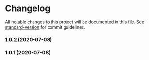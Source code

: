 # Changelog

All notable changes to this project will be documented in this file. See [standard-version](https://github.com/conventional-changelog/standard-version) for commit guidelines.

### [1.0.2](https://github.com/KL13NT/discord-utils/compare/v1.0.1...v1.0.2) (2020-07-08)

### 1.0.1 (2020-07-08)
